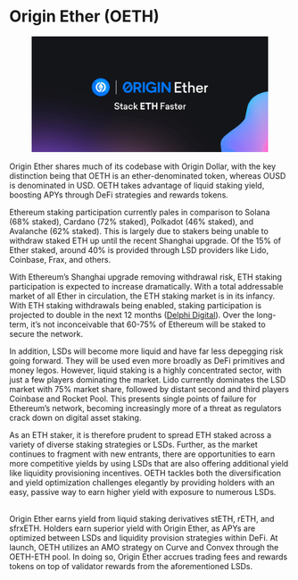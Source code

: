 # Origin Ether (OETH)

<figure><img src=".gitbook/assets/oeth.jpeg" alt=""><figcaption></figcaption></figure>

Origin Ether shares much of its codebase with Origin Dollar, with the key distinction being that OETH is an ether-denominated token, whereas OUSD is denominated in USD. OETH takes advantage of liquid staking yield, boosting APYs through DeFi strategies and rewards tokens.&#x20;

Ethereum staking participation currently pales in comparison to Solana (68% staked), Cardano (72% staked), Polkadot (46% staked), and Avalanche (62% staked). This is largely due to stakers being unable to withdraw staked ETH up until the recent Shanghai upgrade. Of the 15% of Ether staked, around 40% is provided through LSD providers like Lido, Coinbase, Frax, and others.

With Ethereum’s Shanghai upgrade removing withdrawal risk, ETH staking participation is expected to increase dramatically. With a total addressable market of all Ether in circulation, the ETH staking market is in its infancy. With ETH staking withdrawals being enabled, staking participation is projected to double in the next 12 months ([Delphi Digital](https://members.delphidigital.io/reports/the-future-of-eth-liquid-staking#the-future-of-eths-liquid-staking-protocols)). Over the long-term, it’s not inconceivable that 60-75% of Ethereum will be staked to secure the network.

In addition, LSDs will become more liquid and have far less depegging risk going forward. They will be used even more broadly as DeFi primitives and money legos. However, liquid staking is a highly concentrated sector, with just a few players dominating the market. Lido currently dominates the LSD market with 75% market share, followed by distant second and third players Coinbase and Rocket Pool. This presents single points of failure for Ethereum’s network, becoming increasingly more of a threat as regulators crack down on digital asset staking.

As an ETH staker, it is therefore prudent to spread ETH staked across a variety of diverse staking strategies or LSDs. Further, as the market continues to fragment with new entrants, there are opportunities to earn more competitive yields by using LSDs that are also offering additional yield like liquidity provisioning incentives. OETH tackles both the diversification and yield optimization challenges elegantly by providing holders with an easy, passive way to earn higher yield with exposure to numerous LSDs.&#x20;

\
Origin Ether earns yield from liquid staking derivatives stETH, rETH, and sfrxETH. Holders earn superior yield with Origin Ether, as APYs are optimized between LSDs and liquidity provision strategies within DeFi. At launch, OETH utilizes an AMO strategy on Curve and Convex through the OETH-ETH pool. In doing so, Origin Ether accrues trading fees and rewards tokens on top of validator rewards from the aforementioned LSDs.&#x20;
